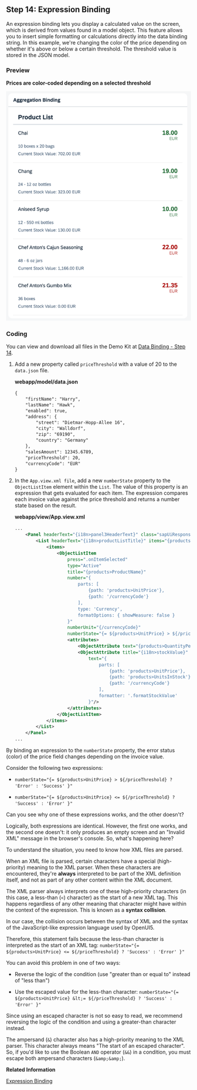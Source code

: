 <!-- loio5cff8d1c3fb84c5db7a00f2daca125af -->

## Step 14: Expression Binding

An expression binding lets you display a calculated value on the screen, which is derived from values found in a model object. This feature allows you to insert simple formatting or calculations directly into the data binding string. In this example, we're changing the color of the price depending on whether it's above or below a certain threshold. The threshold value is stored in the JSON model.



### Preview

  
  
**Prices are color-coded depending on a selected threshold**

![The graphic has an explanatory text](images/loiob9fb758efb0a481cb88a412a0712972f_LowRes.png "Prices are color-coded depending on a selected threshold")



### Coding

You can view and download all files in the Demo Kit at [Data Binding - Step 14](https://ui5.sap.com/#/entity/sap.ui.core.tutorial.databinding/sample/sap.ui.core.tutorial.databinding.14).

1.  Add a new property called `priceThreshold` with a value of 20 to the `data.json` file.

    **webapp/model/data.json**

    ```
    {
    	"firstName": "Harry",
    	"lastName": "Hawk",
    	"enabled": true,
    	"address": {
    		"street": "Dietmar-Hopp-Allee 16",
    		"city": "Walldorf",
    		"zip": "69190",
    		"country": "Germany"
    	},
    	"salesAmount": 12345.6789,
    	"priceThreshold": 20,
    	"currencyCode": "EUR"
    }
    ```

2.  In the `App.view.xml file`, add a new `numberState` property to the `ObjectListItem` element within the `List`. The value of this property is an expression that gets evaluated for each item. The expression compares each invoice value against the price threshold and returns a number state based on the result.

    **webapp/view/App.view.xml**

    ```xml
    ...
    	<Panel headerText="{i18n>panel3HeaderText}" class="sapUiResponsiveMargin" width="auto">
    		<List headerText="{i18n>productListTitle}" items="{products>/Products}">
    			<items>
    				<ObjectListItem
    					press=".onItemSelected"
    					type="Active"
    					title="{products>ProductName}"
    					number="{
    						parts: [
    							{path: 'products>UnitPrice'},
    							{path: '/currencyCode'}
    						],
    						type: 'Currency',
    						formatOptions: { showMeasure: false }
    					}"
    					numberUnit="{/currencyCode}"
    					numberState="{= ${products>UnitPrice} > ${/priceThreshold} ? 'Error' : 'Success' }">
    					<attributes>
    						<ObjectAttribute text="{products>QuantityPerUnit}"/>
    						<ObjectAttribute title="{i18n>stockValue}"
    							text="{
    								parts: [
    									{path: 'products>UnitPrice'},
    									{path: 'products>UnitsInStock'},
    									{path: '/currencyCode'}
    								],
    								formatter: '.formatStockValue'
    							}"/>
    					</attributes>
    				</ObjectListItem>
    			</items>
    		</List>
    	</Panel>
    ...
    ```


By binding an expression to the `numberState` property, the error status \(color\) of the price field changes depending on the invoice value.

Consider the following two expressions:

-   `numberState="{= ${products>UnitPrice} > ${/priceThreshold} ? 'Error' : 'Success' }"`

-   `numberState="{= ${products>UnitPrice} <= ${/priceThreshold} ? 'Success' : 'Error' }"`


Can you see why one of these expressions works, and the other doesn't?

Logically, both expressions are identical. However, the first one works, and the second one doesn't: it only produces an empty screen and an "Invalid XML" message in the browser's console. So, what's happening here?

To understand the situation, you need to know how XML files are parsed.

When an XML file is parsed, certain characters have a special \(high-priority\) meaning to the XML parser. When these characters are encountered, they're **always** interpreted to be part of the XML definition itself, and not as part of any other content within the XML document.

The XML parser always interprets one of these high-priority characters \(in this case, a less-than \(`<`\) character\) as the start of a new XML tag. This happens regardless of any other meaning that character might have within the context of the expression. This is known as a **syntax collision**.

In our case, the collision occurs between the syntax of XML and the syntax of the JavaScript-like expression language used by OpenUI5.

Therefore, this statement fails because the less-than character is interpreted as the start of an XML tag: `numberState="{= ${products>UnitPrice} <= ${/priceThreshold} ? 'Success' : 'Error' }"`

You can avoid this problem in one of two ways:

-   Reverse the logic of the condition \(use "greater than or equal to" instead of "less than"\)

-   Use the escaped value for the less-than character: `numberState="{= ${products>UnitPrice} &lt;= ${/priceThreshold} ? 'Success' : 'Error' }"` 


Since using an escaped character is not so easy to read, we recommend reversing the logic of the condition and using a greater-than character instead.

The ampersand \(`&`\) character also has a high-priority meaning to the XML parser. This character always means "The start of an escaped character". So, if you'd like to use the Boolean `AND` operator \(`&&`\) in a condition, you must escape both ampersand characters \(`&amp;&amp;`\).

**Related Information**  


[Expression Binding](../04_Essentials/expression-binding-daf6852.md "Expression binding is an enhancement of the OpenUI5 binding syntax, which allows for providing expressions instead of custom formatter functions.")

